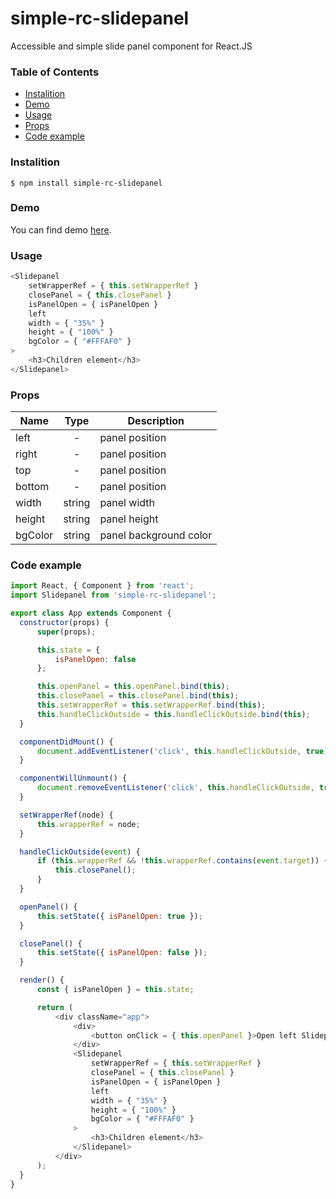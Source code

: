 # simple-rc-slidepanel

Accessible and simple slide panel component for React.JS

### Table of Contents

* [Instalition](https://www.npmjs.com/package/simple-rc-slidepanel#instalition)
* [Demo](https://www.npmjs.com/package/simple-rc-slidepanel#demo)
* [Usage](https://www.npmjs.com/package/simple-rc-slidepanel#usage)
* [Props](https://www.npmjs.com/package/simple-rc-slidepanel#props)
* [Code example](https://www.npmjs.com/package/simple-rc-slidepanel#code-example)

### Instalition

    $ npm install simple-rc-slidepanel

### Demo
You can find demo [here](https://codesandbox.io/s/kx193k3p37).

### Usage
```js
<Slidepanel
	setWrapperRef = { this.setWrapperRef }
	closePanel = { this.closePanel }
	isPanelOpen = { isPanelOpen }
	left
	width = { "35%" }
	height = { "100%" }
	bgColor = { "#FFFAF0" }
>
	<h3>Children element</h3>
</Slidepanel>
```

### Props

| Name        | Type            | Description
| ----------- |:---------------:|---------------|
| left        | -               | panel position
| right       | -               | panel position
| top         | -               | panel position
| bottom      | -               | panel position
| width       | string          | panel width
| height      | string          | panel height
| bgColor     | string          | panel background color


### Code example

```javascript
import React, { Component } from 'react';
import Slidepanel from 'simple-rc-slidepanel';

export class App extends Component {
  constructor(props) {
      super(props);

      this.state = {
          isPanelOpen: false
      };

      this.openPanel = this.openPanel.bind(this);
      this.closePanel = this.closePanel.bind(this);
      this.setWrapperRef = this.setWrapperRef.bind(this);
      this.handleClickOutside = this.handleClickOutside.bind(this);
  }

  componentDidMount() {
      document.addEventListener('click', this.handleClickOutside, true);
  }

  componentWillUnmount() {
      document.removeEventListener('click', this.handleClickOutside, true);
  }

  setWrapperRef(node) {
      this.wrapperRef = node;
  }

  handleClickOutside(event) {
      if (this.wrapperRef && !this.wrapperRef.contains(event.target)) {
          this.closePanel();
      }
  }

  openPanel() {
      this.setState({ isPanelOpen: true });
  }

  closePanel() {
      this.setState({ isPanelOpen: false });
  }

  render() {
      const { isPanelOpen } = this.state;

      return (
          <div className="app">
              <div>
                  <button onClick = { this.openPanel }>Open left Slidepanel</button>
              </div>
              <Slidepanel
                  setWrapperRef = { this.setWrapperRef }
                  closePanel = { this.closePanel }
                  isPanelOpen = { isPanelOpen }
                  left
                  width = { "35%" }
                  height = { "100%" }
                  bgColor = { "#FFFAF0" }
              >
                  <h3>Children element</h3>
              </Slidepanel>
          </div>
      );
  }
}
```